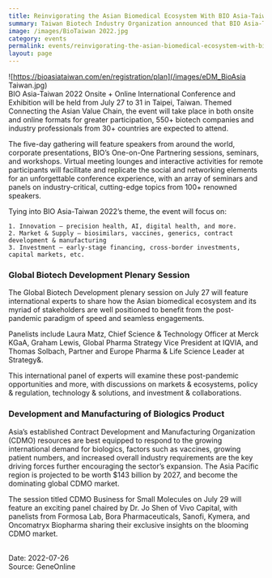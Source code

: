 ```yaml
---
title: Reinvigorating the Asian Biomedical Ecosystem With BIO Asia-Taiwan 2022
summary: Taiwan Biotech Industry Organization announced that BIO Asia-Taiwan 2022 is going to be held on July 21-31, both onsite and online, with the topic – Connecting the Asian Value Chain. Over 550 biotech companies and industry professionals from more than 30 countries are expected to attend.
image: /images/BioTaiwan 2022.jpg
category: events
permalink: events/reinvigorating-the-asian-biomedical-ecosystem-with-bio-asia-taiwan-2022/
layout: page
---
```

![https://bioasiataiwan.com/en/registration/plan](/images/eDM_BioAsia Taiwan.jpg)
<br/>
BIO Asia-Taiwan 2022 Onsite + Online International Conference and Exhibition will be held from July 27 to 31 in Taipei, Taiwan. Themed Connecting the Asian Value Chain, the event will take place in both onsite and online formats for greater participation, 550+ biotech companies and industry professionals from 30+ countries are expected to attend.

The five-day gathering will feature speakers from around the world, corporate presentations, BIO’s One-on-One Partnering sessions, seminars, and workshops. Virtual meeting lounges and interactive activities for remote participants will facilitate and replicate the social and networking elements for an unforgettable conference experience, with an array of seminars and panels on industry-critical, cutting-edge topics from 100+ renowned speakers.

Tying into BIO Asia-Taiwan 2022’s theme, the event will focus on:

    1. Innovation – precision health, AI, digital health, and more.
    2. Market & Supply – biosimilars, vaccines, generics, contract development & manufacturing
    3. Investment – early-stage financing, cross-border investments, capital markets, etc. 

### Global Biotech Development Plenary Session

The Global Biotech Development plenary session on July 27 will feature international experts to share how the Asian biomedical ecosystem and its myriad of stakeholders are well positioned to benefit from the post-pandemic paradigm of speed and seamless engagements.

Panelists include Laura Matz, Chief Science & Technology Officer at Merck KGaA, Graham Lewis, Global Pharma Strategy Vice President at IQVIA, and Thomas Solbach, Partner and Europe Pharma & Life Science Leader at Strategy&.

This international panel of experts will examine these post-pandemic opportunities and more, with discussions on markets & ecosystems, policy & regulation, technology & solutions, and investment & collaborations.
 

### Development and Manufacturing of Biologics Product
 
Asia’s established Contract Development and Manufacturing Organization (CDMO) resources are best equipped to respond to the growing international demand for biologics, factors such as vaccines, growing patient numbers, and increased overall industry requirements are the key driving forces further encouraging the sector’s expansion. The Asia Pacific region is projected to be worth $143 billion by 2027, and become the dominating global CDMO market.

The session titled CDMO Business for Small Molecules on July 29 will feature an exciting panel chaired by Dr. Jo Shen of Vivo Capital, with panelists from Formosa Lab, Bora Pharmaceuticals, Sanofi, Kymera, and Oncomatryx Biopharma sharing their exclusive insights on the blooming CDMO market.

<br/>
Date: 2022-07-26
<br/>
Source: GeneOnline
